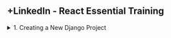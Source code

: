 ## +LinkedIn - React Essential Training

<details>
<summary>1. Creating a New Django Project </summary>

# Creating a New Django Project

## Install venv

```js

```

```js

```

```js

```

```js

```

</details>
